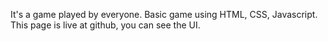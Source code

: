 It's a game played by everyone. Basic game using HTML, CSS, Javascript.
This page is live at github, you can see the UI.
